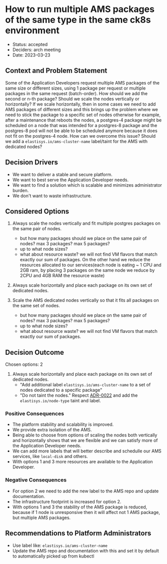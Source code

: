 # How to run multiple AMS packages of the same type in the same ck8s environment

* Status: accepted
* Deciders: arch meeting
* Date: 2023-03-23

## Context and Problem Statement

Some of the Application Developers request multiple AMS packages of the same size or different sizes, using 1 package per request or multiple packages in the same request (batch-order).
How should we add the second or n-th package? Should we scale the nodes vertically or horizontally?
If we scale horizontally, then in some cases we need to add AMS packages of different sizes and this brings up the problem where we need to stick the package to a specific set of nodes otherwise for example, after a maintenance that reboots the nodes, a postgres-4 package might be scheduled on a node that was intended for a postgres-8 package and the postgres-8 pod will not be able to be scheduled anymore because it does not fit on the postgres-4 node.
How can we overcome this issue? Should we add a `elastisys.io/ams-cluster-name` label/taint for the AMS with dedicated nodes?


## Decision Drivers

* We want to deliver a stable and secure platform.
* We want to best serve the Application Developer needs.
* We want to find a solution which is scalable and minimizes administrator burden.
* We don't want to waste infrastructure.

## Considered Options

1. Always scale the nodes vertically and fit multiple postgres packages on the same pair of nodes.
    * but how many packages should we place on the same pair of nodes? max 3 packages? max 5 packages?
    * up to what node sizes?
    * what about resource waste? we will not find VM flavors that match exactly our sum of packages.
On the other hand we reduce the resources allocated to our services(each node is eating ~ 1 CPU and 2GB ram, by placing 3 packages on the same node we reduce by 2CPU and 4GB RAM the resource waste)
2. Always scale horizontally and place each package on its own set of dedicated nodes.

3. Scale the AMS dedicated nodes vertically so that it fits all packages on the same set of nodes.
    * but how many packages should we place on the same pair of nodes? max 3 packages? max 5 packages?
    * up to what node sizes?
    * what about resource waste? we will not find VM flavors that match exactly our sum of packages.

## Decision Outcome

Chosen options: 2

1. Always scale horizontally and place each package on its own set of dedicated nodes.
    * "Add additional label `elastisys.io/ams-cluster-name` to a set of nodes dedicated to a specific package"
    * "Do not taint the nodes."
Respect [ADR-0022](0022-use-dedicated-nodes-for-additional-services.md) and add the `elastisys.io/node-type` taint and label.

### Positive Consequences

* The platform stability and scalability is improved.
* We provide extra isolation of the AMS.
* Being able to choose from options of scaling the nodes both vertically and horizontally shows that we are flexible and we can satisfy more of the Application Developer needs.
* We can add more labels that will better describe and schedulle our AMS services, like `local-disk` and others.
* With options 1 and 3 more resources are available to the Application Developer.

### Negative Consequences

* For option 2 we need to add the new label to the AMS repo and update documentation.
* The infrastructure footprint is increased for option 2.
* With options 1 and 3 the stability of the AMS package is reduced, because if 1 node is unresponsive then it will affect not 1 AMS package, but multiple AMS packages.

## Recommendations to Platform Administrators

- Use label like: `elastisys.io/ams-cluster-name`
- Update the AMS repo and documentation with this and set it by default to automatically picked up from kubectl
